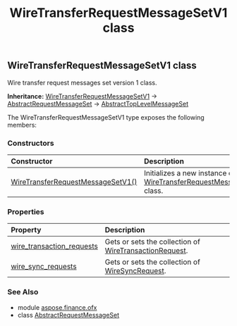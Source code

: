 ﻿---
title: WireTransferRequestMessageSetV1 class
second_title: Aspose.Finance for Python via .NET API References
description: 
type: docs
weight: 1040
url: /python-net/aspose.finance.ofx/wiretransferrequestmessagesetv1/
is_root: false
---

## WireTransferRequestMessageSetV1 class

Wire transfer request messages set version 1 class.



**Inheritance:** [WireTransferRequestMessageSetV1](/finance/python-net/aspose.finance.ofx/wiretransferrequestmessagesetv1) → 
[AbstractRequestMessageSet](/finance/python-net/aspose.finance.ofx/abstractrequestmessageset) → 
[AbstractTopLevelMessageSet](/finance/python-net/aspose.finance.ofx/abstracttoplevelmessageset)



The WireTransferRequestMessageSetV1 type exposes the following members:

### Constructors
| Constructor | Description |
| :- | :- |
| [WireTransferRequestMessageSetV1()](/finance/python-net/aspose.finance.ofx/wiretransferrequestmessagesetv1/__init__/#) | Initializes a new instance of [WireTransferRequestMessageSetV1](/finance/python-net/aspose.finance.ofx/wiretransferrequestmessagesetv1) class. |


### Properties
| Property | Description |
| :- | :- |
| [wire_transaction_requests](/finance/python-net/aspose.finance.ofx/wiretransferrequestmessagesetv1/wire_transaction_requests) | Gets or sets the collection of [WireTransactionRequest](/finance/python-net/aspose.finance.ofx.wiretransfer/wiretransactionrequest). |
| [wire_sync_requests](/finance/python-net/aspose.finance.ofx/wiretransferrequestmessagesetv1/wire_sync_requests) | Gets or sets the collection of [WireSyncRequest](/finance/python-net/aspose.finance.ofx.wiretransfer/wiresyncrequest). |


### See Also

* module [aspose.finance.ofx](../)
* class [AbstractRequestMessageSet](/finance/python-net/aspose.finance.ofx/abstractrequestmessageset)
